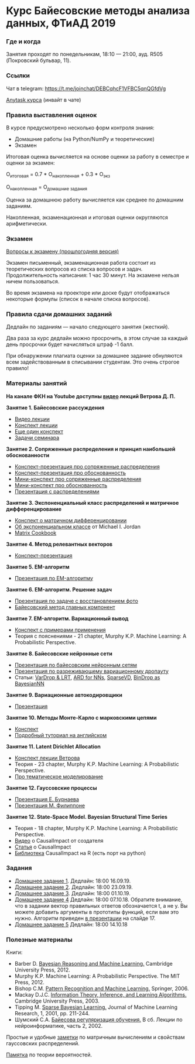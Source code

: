 # Курс Байесовские методы анализа данных, ФТиАД 2019

### Где и когда
Занятия проходят по понедельникам, 18:10 — 21:00, ауд. R505 (Покровский бульвар, 11).

### Ссылки
Чат в telegram: https://t.me/joinchat/DEBCqhcF1VFBC5qnQGfdVg

[Anytask курса](https://anytask.org/course/556) (инвайт в чате)

### Правила выставления оценок
В курсе предусмотрено несколько форм контроля знания:
* Домашние работы (на Python/NumPy и теоретические)
* Экзамен

Итоговая оценка вычисляется на основе оценки за работу в семестре и оценки за экзамен:

O<sub>итоговая</sub> = 0.7 * О<sub>накопленная</sub> + 0.3 * О<sub>экз</sub>

O<sub>накопленная</sub> = О<sub>домашние задания</sub>

Оценка за домашнюю работу вычисляется как среднее по домашним заданиям.

Накопленная, экзаменационная и итоговая оценки округляются арифметически.

### Экзамен
[Вопросы к экзамену (прошлогодняя версия)](https://github.com/ftad/BM2018/blob/master/materials/BMMO_exam.pdf)

Экзамен письменный, экзаменационная работа состоит из теоретических вопросов из списка вопросов и задач. Продолжительность написания: 1 час 30 минут. На экзамене нельзя ничем пользоваться.

Во время экзамена на проекторе или доске будут отображаться некоторые формулы (список в начале списка вопросов).

### Правила сдачи домашних заданий

Дедлайн по заданиям — начало следующего занятия (жесткий).

Два раза за курс дедлайн можно просрочить, в этом случае за каждый день просрочки будет начисляться штраф -1 балл.

При обнаружении плагиата оценки за домашнее задание обнуляются всем задействованным в списывании студентам. Это очень строгое правило!

### Материалы занятий
__На канале ФКН на Youtube доступны [видео](https://www.youtube.com/watch?v=Ejsr3S79gcQ&list=PLEqoHzpnmTfCiJpMPccTWXD9DB4ERQkyw) лекций Ветрова Д. П.__

__Занятие 1. Байесовские рассуждения__
* [Видео лекции](https://www.youtube.com/playlist?list=PLEqoHzpnmTfCiJpMPccTWXD9DB4ERQkyw)
* [Конспект лекции](https://drive.google.com/file/d/13Q58mRGh5uN8xyhMiTfoOXOYvxUKbvRY/view)
* [Еще один конспект](http://www.machinelearning.ru/wiki/images/8/8c/Lecture7_2012.pdf)
* [Задачи семинара](http://www.machinelearning.ru/wiki/images/1/18/S01_bayesian_reasoning_2016.pdf)

__Занятие 2. Сопряженные распределения и принцип наибольшей обоснованности__
* [Конспект-презентация про сопряженные распределения](http://www.machinelearning.ru/wiki/images/b/bd/BMMO11_5.pdf)
* [Конспект-презентация про обоснованность](http://www.machinelearning.ru/wiki/images/b/bd/BMMO11_5.pdf)
* [Мини-конспект про сопряженные распределения](https://drive.google.com/file/d/1g9cNLw85MchawKbSV7F0nUXyEi9m36sR/view)
* [Мини-конспект про обоснованность](https://drive.google.com/file/d/1l8fhZQ5V60wZaL9n_YlKNESW1y01PtX2/view?usp=sharing)
* [Презентация с распределениями](https://github.com/ftad/BM2018/blob/master/materials/distributions.pdf) 

__Занятие 3. Экспоненциальный класс распределений и матричное дифференцирование__
* [Конспект о матричном дифференцировании](http://www.machinelearning.ru/wiki/images/1/16/S04_matrix_calculations.pdf)
* [Об экспоненциальном классе](https://people.eecs.berkeley.edu/~jordan/courses/260-spring10/other-readings/chapter8.pdf) от Michael I. Jordan
* [Matrix Cookbook](https://www.math.uwaterloo.ca/~hwolkowi/matrixcookbook.pdf)

__Занятие 4. Метод релевантных векторов__
* [Конспект-презентация](http://www.machinelearning.ru/wiki/images/d/d0/BMMO11_7.pdf)

__Занятие 5. EM-алгоритм__
* [Презентация по EM-алгоритму](https://drive.google.com/file/d/1CFGIuArumNz-qjVdCQqlxSpRbgGG3Ij_/view?usp=sharing)

__Занятие 6. EM-алгоритм. Решение задач__
* [Презентация по задаче с восстановлением фото](https://github.com/ftad/BM2018/blob/master/homeworks/homework6_theory.pdf)
* [Байесовский метод главных компонент](http://www.machinelearning.ru/wiki/images/7/73/BMMO11_11.pdf)

__Занятие 7. EM-алгоритм. Вариационный вывод__
* [Конспект с примерами применения](http://www.machinelearning.ru/wiki/images/3/34/Variational_inference.pdf)
* Теория с пояснениями - 21 chapter, Murphy K.P. Machine Learning: A Probabilistic Perspective.

__Занятие 8. Байесовские нейронные сети__
* [Презентация по байесовским нейронным сетям](https://drive.google.com/file/d/1yO2IQjYhx1R39ZSOSbJG7V0knwI_X7YC/view?usp=sharing)
* [Презентация по разреживающему вариационному дропауту](https://drive.google.com/file/d/1ZHy_26SOTpSLrYSfuBDF4khvrYlRmc-U/view?usp=sharing)
* Статьи: [VarDrop & LRT](https://arxiv.org/pdf/1506.02557.pdf), [ARD for NNs](https://arxiv.org/pdf/1811.00596.pdf), [SparseVD](https://arxiv.org/pdf/1701.05369.pdf), [BinDrop as BayesianNN](https://arxiv.org/pdf/1512.05287.pdf)

__Занятие 9. Вариационные автокодировщики__
* [Презентация](https://drive.google.com/file/d/1NqtMy7uMti9Xrsck9WIqvv8o3PWP1jS4/view?usp=sharing)

__Занятие 10. Методы Монте-Карло с марковскими цепями__
* [Конспект](http://www.machinelearning.ru/wiki/images/6/6b/BMMO11_10.pdf)
* [Подробный туториал на английском](https://www.cs.ubc.ca/~arnaud/andrieu_defreitas_doucet_jordan_intromontecarlomachinelearning.pdf)

__Занятие 11. Latent Dirichlet Allocation__
* [Конспект лекции Ветрова](http://www.machinelearning.ru/wiki/images/8/82/BMMO11_14.pdf)
* Теория - 23 chapter, Murphy K.P. Machine Learning: A Probabilistic Perspective.
* [Про тематическое моделирование](http://www.machinelearning.ru/wiki/index.php?title=%D0%A2%D0%B5%D0%BC%D0%B0%D1%82%D0%B8%D1%87%D0%B5%D1%81%D0%BA%D0%BE%D0%B5_%D0%BC%D0%BE%D0%B4%D0%B5%D0%BB%D0%B8%D1%80%D0%BE%D0%B2%D0%B0%D0%BD%D0%B8%D0%B5)

__Занятие 12. Гауссовские процессы__
* [Презентация Е. Бурнаева](https://drive.google.com/file/d/1yhSOkV2TNCSrjbrNMUtYerXXZY1dQpo4/view?usp=sharing)
* [Презентация М. Филиппоне](https://drive.google.com/file/d/0B2zoFVYw1rN3SDJ0OU1nNVRxVWc/view?usp=sharing)

__Занятие 12. State-Space Model. Bayesian Structural Time Series__
* Теория - 18 chapter, Murphy K.P. Machine Learning: A Probabilistic Perspective.
* [Видео](https://www.youtube.com/watch?v=GTgZfCltMm8) о CausalImpact от создателя
* [Статья](https://storage.googleapis.com/pub-tools-public-publication-data/pdf/41854.pdf) о CausalImpact
* [Библиотека](https://google.github.io/CausalImpact/CausalImpact.html) CausalImpact на R (есть порт на python)

### Задания
* [Домашнее задание 1](https://github.com/ftad/BM2018/blob/master/homeworks/homework1.pdf). Дедлайн: 18:00 16.09.19.
* [Домашнее задание 2](https://github.com/ftad/BM2019/blob/master/materials/homework2%202019.pdf). Дедлайн: 18:00 23.09.19.
* [Домашнее задание 3](https://github.com/ftad/BM2019/blob/master/materials/homework3%202019.pdf). Дедлайн: 18:00 01.10.19.
* [Домашнее задание 4](https://github.com/ftad/BM2018/blob/master/homeworks/homework4.ipynb) Дедлайн: 18:00 07.10.18. Обратите внимание, что в задании вектор правильных ответов обозначается t, а не y. Вы можете добавить аргументы в прототипы функций, если вам это нужно. Алгоритм приведен [в презентации](http://www.machinelearning.ru/wiki/images/d/d0/BMMO11_7.pdf) на слайде 17.
* [Домашнее задание 5](https://github.com/ftad/BM2018/blob/master/homeworks/homework5.pdf) Дедлайн: 18:00 14.10.18


### Полезные материалы
Книги:
* Barber D. [Bayesian Reasoning and Machine Learning.](http://www0.cs.ucl.ac.uk/staff/d.barber/brml/) Cambridge University Press, 2012.
* Murphy K.P. Machine Learning: A Probabilistic Perspective. The MIT Press, 2012.
* Bishop C.M. [Pattern Recognition and Machine Learning.](http://research.microsoft.com/en-us/um/people/cmbishop/prml/) Springer, 2006. 
* Mackay D.J.C. [Information Theory, Inference, and Learning Algorithms.](http://www.inference.phy.cam.ac.uk/mackay/itila/book.html) Cambridge University Press, 2003. 
* Tipping M. [Sparse Bayesian Learning.](http://www.jmlr.org/papers/volume1/tipping01a/tipping01a.pdf) Journal of Machine Learning Research, 1, 2001, pp. 211-244. 
* Шумский С.А. [Байесова регуляризация обучения.](http://www.niisi.ru/iont/ni/Library/School-2002/Shumsky-2002.pdf) В сб. Лекции по нейроинформатике, часть 2, 2002.

Простые и удобные [заметки](http://cs.nyu.edu/~roweis/notes.html) по матричным вычислениям и свойствам гауссовских распределений.

[Памятка](http://statistics.zone/) по теории вероятностей.

